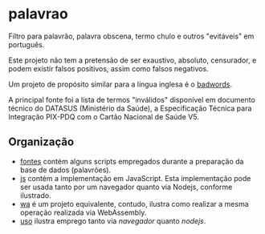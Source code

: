 # palavrao

Filtro para palavrão, palavra obscena, termo chulo e outros "evitáveis" em português.

Este projeto não tem a pretensão de ser exaustivo, absoluto, censurador, e podem existir falsos positivos, assim como falsos negativos.

Um projeto de propósito similar para a língua inglesa é o [badwords](https://github.com/web-mech/badwords).

A principal fonte foi a lista de termos "inválidos" disponível em documento técnico do DATASUS (Ministério da Saúde), a Especificação Técnica para Integração PIX-PDQ com o Cartão Nacional de Saúde V5.

## Organização

- [fontes](fontes) contém alguns scripts empregados durante a preparação da base de dados (palavrões).
- [js](js) contém a implementação em JavaScript. Esta implementação pode ser usada tanto por um navegador quanto via Nodejs, conforme ilustrado.
- [wa](https://github.com/kyriosdata/wa) é um projeto equivalente, contudo, ilustra como realizar a mesma operação realizada via WebAssembly.
- [uso](uso) ilustra emprego tanto via _navegador_ quanto _nodejs_.
